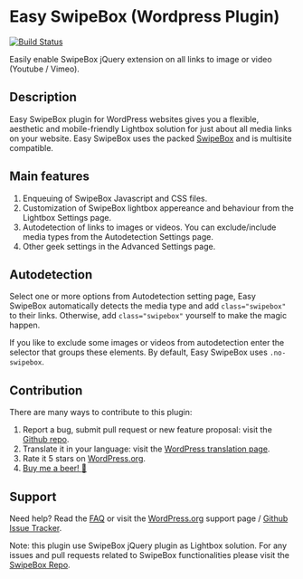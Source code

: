 # Easy SwipeBox (Wordpress Plugin)
[![Build Status](https://travis-ci.org/leopuleo/easy-swipebox.svg?branch=easy-swipebox-1.1)](https://travis-ci.org/leopuleo/easy-swipebox)

Easily enable SwipeBox jQuery extension on all links to image or video (Youtube / Vimeo).

## Description

Easy SwipeBox plugin for WordPress websites gives you a flexible, aesthetic and mobile-friendly Lightbox solution for just about all media links on your website. Easy SwipeBox uses the packed [SwipeBox](http://brutaldesign.github.io/swipebox/?source=easy-swipebox-wp-plugin) and is multisite compatible.

## Main features

1. Enqueuing of SwipeBox Javascript and CSS files.
2. Customization of SwipeBox lightbox appereance and behaviour from the Lightbox Settings page.
3. Autodetection of links to images or videos. You can exclude/include media types from the Autodetection Settings page.
4. Other geek settings in the Advanced Settings page.

## Autodetection

Select one or more options from Autodetection setting page, Easy SwipeBox automatically detects the media type and add `class="swipebox"` to their links.
Otherwise, add `class="swipebox"` yourself to make the magic happen.

If you like to exclude some images or videos from autodetection enter the selector that groups these elements.
By default, Easy SwipeBox uses `.no-swipebox`.

## Contribution
There are many ways to contribute to this plugin:

1. Report a bug, submit pull request or new feature proposal: visit the [Github repo](https://github.com/leopuleo/easy-swipebox).
2. Translate it in your language: visit the [WordPress translation page](https://translate.wordpress.org/projects/wp-plugins/easy-swipebox).
3. Rate it 5 stars on [WordPress.org](https://wordpress.org/support/view/plugin-reviews/easy-swipebox?filter=5#postform).
4. [Buy me a beer! :beer:](//paypal.me/LeonardoGiacone)

## Support
Need help? Read the [FAQ](https://wordpress.org/plugins/easy-swipebox/faq/) or visit the [WordPress.org](https://wordpress.org/support/plugin/easy-swipebox) support page / [Github Issue Tracker](https://github.com/leopuleo/easy-swipebox/issues).

Note: this plugin use SwipeBox jQuery plugin as Lightbox solution. For any issues and pull requests related to SwipeBox functionalities please visit the [SwipeBox Repo](https://github.com/brutaldesign/swipebox).
